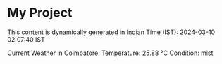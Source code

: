 # My Project

This content is dynamically generated in Indian Time (IST): 2024-03-10 02:07:40 IST


Current Weather in Coimbatore:
Temperature: 25.88 °C
Condition: mist
